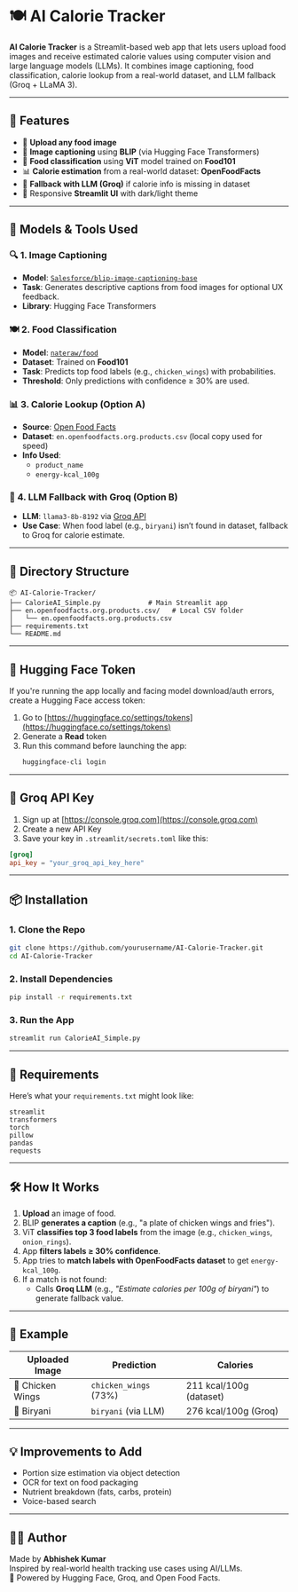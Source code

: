 
# 🍽️ AI Calorie Tracker

**AI Calorie Tracker** is a Streamlit-based web app that lets users upload food images and receive estimated calorie values using computer vision and large language models (LLMs). It combines image captioning, food classification, calorie lookup from a real-world dataset, and LLM fallback (Groq + LLaMA 3).

---

## 🚀 Features

- 📸 **Upload any food image**
- 🧠 **Image captioning** using **BLIP** (via Hugging Face Transformers)
- 🍴 **Food classification** using **ViT** model trained on **Food101**
- 📊 **Calorie estimation** from a real-world dataset: **OpenFoodFacts**
- 🤖 **Fallback with LLM (Groq)** if calorie info is missing in dataset
- 🎨 Responsive **Streamlit UI** with dark/light theme

---

## 🧠 Models & Tools Used

### 🔍 1. Image Captioning
- **Model**: [`Salesforce/blip-image-captioning-base`](https://huggingface.co/Salesforce/blip-image-captioning-base)
- **Task**: Generates descriptive captions from food images for optional UX feedback.
- **Library**: Hugging Face Transformers

### 🍽️ 2. Food Classification
- **Model**: [`nateraw/food`](https://huggingface.co/nateraw/food)
- **Dataset**: Trained on **Food101**
- **Task**: Predicts top food labels (e.g., `chicken_wings`) with probabilities.
- **Threshold**: Only predictions with confidence ≥ 30% are used.

### 📊 3. Calorie Lookup (Option A)
- **Source**: [Open Food Facts](https://openfoodfacts.org)  
- **Dataset**: `en.openfoodfacts.org.products.csv` (local copy used for speed)
- **Info Used**:
  - `product_name`
  - `energy-kcal_100g`

### 🤖 4. LLM Fallback with Groq (Option B)
- **LLM**: `llama3-8b-8192` via [Groq API](https://console.groq.com/)
- **Use Case**: When food label (e.g., `biryani`) isn’t found in dataset, fallback to Groq for calorie estimate.

---

## 📁 Directory Structure

```
📦 AI-Calorie-Tracker/
├── CalorieAI_Simple.py            # Main Streamlit app
├── en.openfoodfacts.org.products.csv/   # Local CSV folder
│   └── en.openfoodfacts.org.products.csv
├── requirements.txt
└── README.md
```

---

## 🔐 Hugging Face Token

If you're running the app locally and facing model download/auth errors, create a Hugging Face access token:

1. Go to [https://huggingface.co/settings/tokens](https://huggingface.co/settings/tokens)
2. Generate a **Read** token
3. Run this command before launching the app:
   ```bash
   huggingface-cli login
   ```

---

## 🔑 Groq API Key

1. Sign up at [https://console.groq.com](https://console.groq.com)
2. Create a new API Key
3. Save your key in `.streamlit/secrets.toml` like this:

```toml
[groq]
api_key = "your_groq_api_key_here"
```

---

## 📦 Installation

### 1. Clone the Repo
```bash
git clone https://github.com/yourusername/AI-Calorie-Tracker.git
cd AI-Calorie-Tracker
```

### 2. Install Dependencies
```bash
pip install -r requirements.txt
```

### 3. Run the App
```bash
streamlit run CalorieAI_Simple.py
```

---

## 🧾 Requirements

Here’s what your `requirements.txt` might look like:

```
streamlit
transformers
torch
pillow
pandas
requests
```

---

## 🛠️ How It Works

1. **Upload** an image of food.
2. BLIP **generates a caption** (e.g., "a plate of chicken wings and fries").
3. ViT **classifies top 3 food labels** from the image (e.g., `chicken_wings`, `onion_rings`).
4. App **filters labels ≥ 30% confidence**.
5. App tries to **match labels with OpenFoodFacts dataset** to get `energy-kcal_100g`.
6. If a match is not found:
   - Calls **Groq LLM** (e.g., *"Estimate calories per 100g of biryani"*) to generate fallback value.

---

## 📸 Example

| Uploaded Image | Prediction | Calories |
|----------------|------------|----------|
| 🍗 Chicken Wings | `chicken_wings` (73%) | 211 kcal/100g (dataset) |
| 🍛 Biryani | `biryani` (via LLM) | 276 kcal/100g (Groq) |

---

## 💡 Improvements to Add

- Portion size estimation via object detection
- OCR for text on food packaging
- Nutrient breakdown (fats, carbs, protein)
- Voice-based search

---

## 🧑‍💻 Author

Made by **Abhishek Kumar**  
Inspired by real-world health tracking use cases using AI/LLMs.  
🧠 Powered by Hugging Face, Groq, and Open Food Facts.
